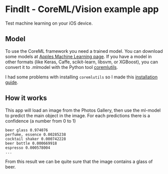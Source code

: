 # FindIt - CoreML/Vision example app

Test machine learning on your iOS device.

## Model

To use the CoreML framework you need a trained model. You can download some models at [Apples Machine Learning page](https://developer.apple.com/machine-learning/).
If you have a model in other formats (like Keras, Caffe, scikit-learn, libsvm, or XGBoost), you can convert it to .mlmodel with the Python tool [coremlutils](https://pypi.python.org/pypi/coremltools).

I had some problems with installing `coremlutils` so I made this [installation guide](docs/CoreMLUtils.md).

## How it works

This app will load an image from the Photos Gallery, then use the ml-model to predict the main object in the image.
For each predictions there is a confidence (a number from 0 to 1)

```
beer glass 0.974076
perfume, essence 0.00285238
cocktail shaker 0.000742228
beer bottle 0.000669918
espresso 0.000578004
...
```

From this result we can be quite sure that the image contains a glass of beer.


